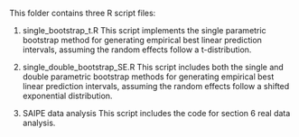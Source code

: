This folder contains three R script files:

1. single_bootstrap_t.R
This script implements the single parametric bootstrap method for generating empirical best linear prediction intervals, assuming the random effects follow a t-distribution.

2. single_double_bootstrap_SE.R
This script includes both the single and double parametric bootstrap methods for generating empirical best linear prediction intervals, assuming the random effects follow a shifted exponential distribution.

3. SAIPE data analysis
This script includes the code for section 6 real data analysis.
